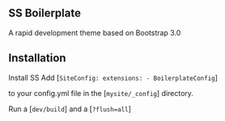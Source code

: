 ## SS Boilerplate

A rapid development theme based on Bootstrap 3.0

## Installation ##

Install SS
Add [`SiteConfig:
  extensions:
    - BoilerplateConfig`]

to your config.yml file in the [`mysite/_config`] directory.

Run a [`dev/build`] and a [`?flush=all`]